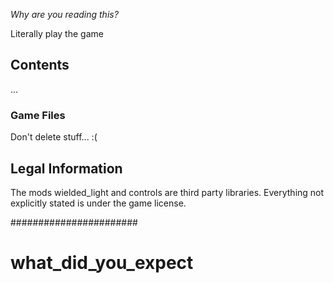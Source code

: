 *Why are you reading this?*

Literally play the game
## Contents

...

### Game Files

Don't delete stuff... :(


## Legal Information

The mods wielded_light and controls are third party libraries.
Everything not explicitly stated is under the game license.

#######################
# what_did_you_expect
